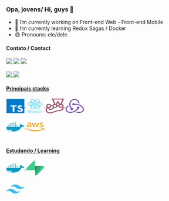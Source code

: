 ### Opa, jovens/ Hi, guys 👋

- 🔭 I’m currently working on Front-end Web - Front-end Mobile
- 🌱 I’m currently learning Redux Sagas / Docker
- 😄 Pronouns: ele/dele
<div> 
  <h4><b>Contato / Contact</b></h4>
  <a href="https://instagram.com/hugovictor_hg" target="_blank"><img src="https://img.shields.io/badge/-Instagram-%23E4405F?style=for-the-badge&logo=instagram&logoColor=white" target="_blank"></a>
  <a href = "mailto:victor_hugo.cordeiro@hotmail.com"><img src="https://img.shields.io/badge/-Gmail-%23333?style=for-the-badge&logo=gmail&logoColor=white" target="_blank"></a>
  <a href="https://www.linkedin.com/in/vihcord" target="_blank"><img src="https://img.shields.io/badge/-LinkedIn-%230077B5?style=for-the-badge&logo=linkedin&logoColor=white" target="_blank"></a> 
</div><br>
<div>
  <a href="https://github.com/VictorHCord">
    <img height="180em" src="https://github-readme-stats.vercel.app/api?username=VictorHCord&theme=dark&show_icons=true">
    <img height="180em" src="https://github-readme-stats.vercel.app/api/top-langs/?username=anuraghazra&layout=compact&theme=dark">
</div>
<div style="display: inline_block">
  <h4><b>Principais stacks</b></h4>
<img align="center" alt="Victor Cordeiro - Typescript" height="40" width="50" src="https://raw.githubusercontent.com/devicons/devicon/master/icons/typescript/typescript-plain.svg">
<img align="center" alt="Victor Cordeiro - React (JS/NATIVE)" height="40" width="50" src="https://raw.githubusercontent.com/devicons/devicon/master/icons/react/react-original-wordmark.svg">
  <img align="center" alt="Victor Cordeiro - Jest" height="40" width="50" src="https://raw.githubusercontent.com/devicons/devicon/master/icons/jest/jest-plain.svg">
<img align="center" alt="Victor Cordeiro - Redux" height="40" width="50" src="https://raw.githubusercontent.com/devicons/devicon/master/icons/redux/redux-original.svg">
<br><br>
<img align="center" alt="Victor Cordeiro - Docker" height="40" width="50" src="https://raw.githubusercontent.com/devicons/devicon/master/icons/docker/docker-plain.svg">
<img align="center" alt="Victor Cordeiro - AWS" height="40" width="50" src="https://github.com/devicons/devicon/blob/master/icons/amazonwebservices/amazonwebservices-plain-wordmark.svg"><br><br>
<h4><b>Estudando / Learning</b></h4>
<img align="center" alt="Victor Cordeiro - Docker" height="40" width="50" src="https://raw.githubusercontent.com/devicons/devicon/master/icons/docker/docker-plain.svg">
<img align="center" alt="Victor Cordeiro - Supabase" height="40" width="50" src="https://raw.githubusercontent.com/devicons/devicon/master/icons/supabase/supabase-original.svg"><br><br>
<img align="center" alt="Victor Cordeiro - Tailwind" height="40" width="50" src="https://raw.githubusercontent.com/devicons/devicon/master/icons/tailwindcss/tailwindcss-original.svg"> <br><br>
</div>


